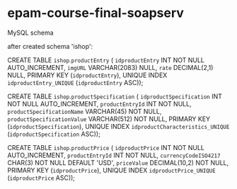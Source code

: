 # epam-course-final-soapserv


MySQL schema

after created schema 'ishop':

CREATE TABLE `ishop`.`productEntry` (
  `idproductEntry` INT NOT NULL AUTO_INCREMENT,
  `imgURL` VARCHAR(2083) NULL,
  `rate` DECIMAL(2,1) NULL,
  PRIMARY KEY (`idproductEntry`),
  UNIQUE INDEX `idproductEntry_UNIQUE` (`idproductEntry` ASC));

CREATE TABLE `ishop`.`productSpecification` (
  `idproductSpecification` INT NOT NULL AUTO_INCREMENT,
  `productEntryId` INT NOT NULL,
  `productSpecificationName` VARCHAR(45) NOT NULL,
  `productSpecificationValue` VARCHAR(512) NOT NULL,
  PRIMARY KEY (`idproductSpecification`),
  UNIQUE INDEX `idproductCharacteristics_UNIQUE` (`idproductSpecification` ASC));

CREATE TABLE `ishop`.`productPrice` (
  `idproductPrice` INT NOT NULL AUTO_INCREMENT,
  `productEntryId` INT NOT NULL,
  `currencyCodeISO4217` CHAR(3) NOT NULL DEFAULT 'USD',
  `priceValue` DECIMAL(10,2) NOT NULL,
  PRIMARY KEY (`idproductPrice`),
  UNIQUE INDEX `idproductPrice_UNIQUE` (`idproductPrice` ASC));
